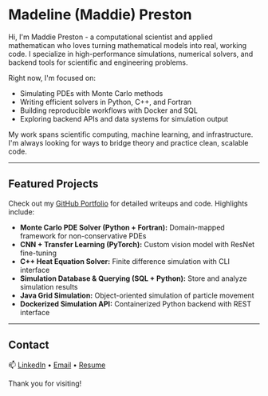 # Madeline (Maddie) Preston

Hi, I'm Maddie Preston - a computational scientist and applied mathematican who loves turning mathematical models into real, working code. I specialize in high-performance simulations, numerical solvers, and backend tools for scientific and engineering problems.

Right now, I'm focused on:
- Simulating PDEs with Monte Carlo methods
- Writing efficient solvers in Python, C++, and Fortran
- Building reproducible workflows with Docker and SQL
- Exploring backend APIs and data systems for simulation output

My work spans scientific computing, machine learning, and infrastructure. I'm always looking for ways to bridge theory and practice clean, scalable code.

---

## Featured Projects

Check out my [GitHub Portfolio](https://maddiepr.github.io/maddie-preston-portfolio/) for detailed writeups and code. Highlights include:
- **Monte Carlo PDE Solver (Python + Fortran):** Domain-mapped framework for non-conservative PDEs  
- **CNN + Transfer Learning (PyTorch):** Custom vision model with ResNet fine-tuning  
- **C++ Heat Equation Solver:** Finite difference simulation with CLI interface  
- **Simulation Database & Querying (SQL + Python):** Store and analyze simulation results  
- **Java Grid Simulation:** Object-oriented simulation of particle movement  
- **Dockerized Simulation API:** Containerized Python backend with REST interface

---

## Contact

📫 [LinkedIn](https://www.linkedin.com/in/madeline-preston) • [Email](mailto:maddiepr@email.unc.edu) • [Resume](./Maddie_Preston_Resume.pdf.pdf)

Thank you for visiting!
